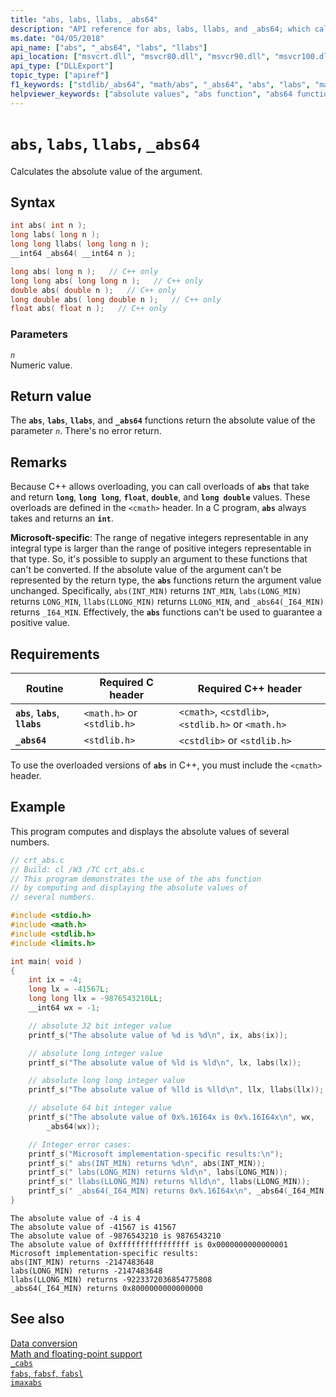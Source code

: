 ```yaml
---
title: "abs, labs, llabs, _abs64"
description: "API reference for abs, labs, llabs, and _abs64; which calculates the absolute value of a value."
ms.date: "04/05/2018"
api_name: ["abs", "_abs64", "labs", "llabs"]
api_location: ["msvcrt.dll", "msvcr80.dll", "msvcr90.dll", "msvcr100.dll", "msvcr100_clr0400.dll", "msvcr110.dll", "msvcr110_clr0400.dll", "msvcr120.dll", "msvcr120_clr0400.dll", "ucrtbase.dll", "api-ms-win-crt-utility-l1-1-0.dll"]
api_type: ["DLLExport"]
topic_type: ["apiref"]
f1_keywords: ["stdlib/_abs64", "math/abs", "_abs64", "abs", "labs", "math/labs", "llabs", "math/llabs", "cmath/abs"]
helpviewer_keywords: ["absolute values", "abs function", "abs64 function", "_abs64 function", "calculating absolute values"]
---
```

# `abs`, `labs`, `llabs`, `_abs64`

Calculates the absolute value of the argument.

## Syntax

```C
int abs( int n );
long labs( long n );
long long llabs( long long n );
__int64 _abs64( __int64 n );
```

```cpp
long abs( long n );   // C++ only
long long abs( long long n );   // C++ only
double abs( double n );   // C++ only
long double abs( long double n );   // C++ only
float abs( float n );   // C++ only
```

### Parameters

*`n`*\
Numeric value.

## Return value

The **`abs`**, **`labs`**, **`llabs`**, and **`_abs64`** functions return the absolute value of the parameter *`n`*. There's no error return.

## Remarks

Because C++ allows overloading, you can call overloads of **`abs`** that take and return **`long`**, **`long long`**, **`float`**, **`double`**, and **`long double`** values. These overloads are defined in the `<cmath>` header. In a C program, **`abs`** always takes and returns an **`int`**.

**Microsoft-specific**: The range of negative integers representable in any integral type is larger than the range of positive integers representable in that type. So, it's possible to supply an argument to these functions that can't be converted. If the absolute value of the argument can't be represented by the return type, the **`abs`** functions return the argument value unchanged. Specifically, `abs(INT_MIN)` returns `INT_MIN`, `labs(LONG_MIN)` returns `LONG_MIN`, `llabs(LLONG_MIN)` returns `LLONG_MIN`, and `_abs64(_I64_MIN)` returns `_I64_MIN`. Effectively, the **`abs`** functions can't be used to guarantee a positive value.

## Requirements

|Routine|Required C header|Required C++ header|
|-------------|-----------------------|---------------------------|
|**`abs`**, **`labs`**, **`llabs`**|`<math.h>` or `<stdlib.h>`|`<cmath>`, `<cstdlib>`, `<stdlib.h>` or `<math.h>`|
|**`_abs64`**|`<stdlib.h>`|`<cstdlib>` or `<stdlib.h>`|

To use the overloaded versions of **`abs`** in C++, you must include the `<cmath>` header.

## Example

This program computes and displays the absolute values of several numbers.

```C
// crt_abs.c
// Build: cl /W3 /TC crt_abs.c
// This program demonstrates the use of the abs function
// by computing and displaying the absolute values of
// several numbers.

#include <stdio.h>
#include <math.h>
#include <stdlib.h>
#include <limits.h>

int main( void )
{
    int ix = -4;
    long lx = -41567L;
    long long llx = -9876543210LL;
    __int64 wx = -1;

    // absolute 32 bit integer value
    printf_s("The absolute value of %d is %d\n", ix, abs(ix));

    // absolute long integer value
    printf_s("The absolute value of %ld is %ld\n", lx, labs(lx));

    // absolute long long integer value
    printf_s("The absolute value of %lld is %lld\n", llx, llabs(llx));

    // absolute 64 bit integer value
    printf_s("The absolute value of 0x%.16I64x is 0x%.16I64x\n", wx,
        _abs64(wx));

    // Integer error cases:
    printf_s("Microsoft implementation-specific results:\n");
    printf_s(" abs(INT_MIN) returns %d\n", abs(INT_MIN));
    printf_s(" labs(LONG_MIN) returns %ld\n", labs(LONG_MIN));
    printf_s(" llabs(LLONG_MIN) returns %lld\n", llabs(LLONG_MIN));
    printf_s(" _abs64(_I64_MIN) returns 0x%.16I64x\n", _abs64(_I64_MIN));
}
```

```Output
The absolute value of -4 is 4
The absolute value of -41567 is 41567
The absolute value of -9876543210 is 9876543210
The absolute value of 0xffffffffffffffff is 0x0000000000000001
Microsoft implementation-specific results:
abs(INT_MIN) returns -2147483648
labs(LONG_MIN) returns -2147483648
llabs(LLONG_MIN) returns -9223372036854775808
_abs64(_I64_MIN) returns 0x8000000000000000
```

## See also

[Data conversion](../data-conversion.md)\
[Math and floating-point support](../floating-point-support.md)\
[`_cabs`](cabs.md)\
[`fabs`, `fabsf`, `fabsl`](fabs-fabsf-fabsl.md)\
[`imaxabs`](imaxabs.md)
